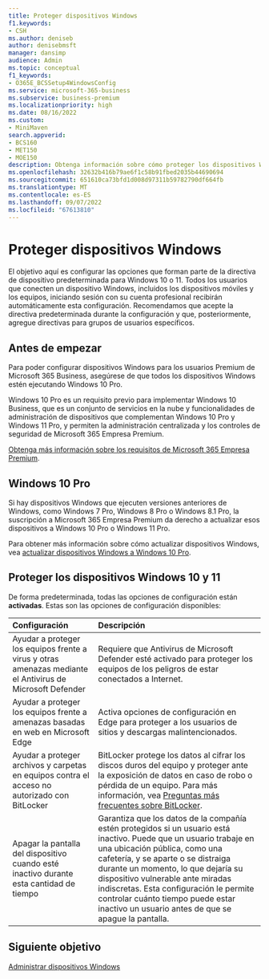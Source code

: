 ```yaml
---
title: Proteger dispositivos Windows
f1.keywords:
- CSH
ms.author: deniseb
author: denisebmsft
manager: dansimp
audience: Admin
ms.topic: conceptual
f1_keywords:
- O365E_BCSSetup4WindowsConfig
ms.service: microsoft-365-business
ms.subservice: business-premium
ms.localizationpriority: high
ms.date: 08/16/2022
ms.custom:
- MiniMaven
search.appverid:
- BCS160
- MET150
- MOE150
description: Obtenga información sobre cómo proteger los dispositivos Windows de su empresa mediante la configuración integrada.
ms.openlocfilehash: 32632b416b79ae6f1c58b91fbed2035b44690694
ms.sourcegitcommit: 651610ca73bfd1d008d97311b59782790df664fb
ms.translationtype: MT
ms.contentlocale: es-ES
ms.lasthandoff: 09/07/2022
ms.locfileid: "67613810"
---
```

# <a name="secure-windows-devices"></a>Proteger dispositivos Windows

El objetivo aquí es configurar las opciones que forman parte de la directiva de dispositivo predeterminada para Windows 10 o 11. Todos los usuarios que conecten un dispositivo Windows, incluidos los dispositivos móviles y los equipos, iniciando sesión con su cuenta profesional recibirán automáticamente esta configuración. Recomendamos que acepte la directiva predeterminada durante la configuración y que, posteriormente, agregue directivas para grupos de usuarios específicos.

## <a name="before-you-begin"></a>Antes de empezar

Para poder configurar dispositivos Windows para los usuarios Premium de Microsoft 365 Business, asegúrese de que todos los dispositivos Windows estén ejecutando Windows 10 Pro.

Windows 10 Pro es un requisito previo para implementar Windows 10 Business, que es un conjunto de servicios en la nube y funcionalidades de administración de dispositivos que complementan Windows 10 Pro y Windows 11 Pro, y permiten la administración centralizada y los controles de seguridad de Microsoft 365 Empresa Premium.

[Obtenga más información sobre los requisitos de Microsoft 365 Empresa Premium](https://www.microsoft.com/microsoft-365/business/microsoft-365-business-premium?activetab=pivot:techspecstab).

## <a name="windows-10-pro"></a>Windows 10 Pro

Si hay dispositivos Windows que ejecuten versiones anteriores de Windows, como Windows 7 Pro, Windows 8 Pro o Windows 8.1 Pro, la suscripción a Microsoft 365 Empresa Premium da derecho a actualizar esos dispositivos a Windows 10 Pro o Windows 11 Pro.
  
Para obtener más información sobre cómo actualizar dispositivos Windows, vea [actualizar dispositivos Windows a Windows 10 Pro](m365bp-upgrade-windows-10-pro.md).

## <a name="secure-your-windows-10-and-11-devices"></a>Proteger los dispositivos Windows 10 y 11

De forma predeterminada, todas las opciones de configuración están **activadas**. Estas son las opciones de configuración disponibles:

|Configuración |Descripción |
|:-----|:-----|
|Ayudar a proteger los equipos frente a virus y otras amenazas mediante el Antivirus de Microsoft Defender  |Requiere que Antivirus de Microsoft Defender esté activado para proteger los equipos de los peligros de estar conectados a Internet.   |
|Ayudar a proteger los equipos frente a amenazas basadas en web en Microsoft Edge   |Activa opciones de configuración en Edge para proteger a los usuarios de sitios y descargas malintencionados.  |
|Ayudar a proteger archivos y carpetas en equipos contra el acceso no autorizado con BitLocker  |BitLocker protege los datos al cifrar los discos duros del equipo y proteger ante la exposición de datos en caso de robo o pérdida de un equipo. Para más información, vea [Preguntas más frecuentes sobre BitLocker](/windows/security/information-protection/bitlocker/bitlocker-frequently-asked-questions).    |
|Apagar la pantalla del dispositivo cuando esté inactivo durante esta cantidad de tiempo  |Garantiza que los datos de la compañía estén protegidos si un usuario está inactivo. Puede que un usuario trabaje en una ubicación pública, como una cafetería, y se aparte o se distraiga durante un momento, lo que dejaría su dispositivo vulnerable ante miradas indiscretas. Esta configuración le permite controlar cuánto tiempo puede estar inactivo un usuario antes de que se apague la pantalla.  |

## <a name="next-objective"></a>Siguiente objetivo

[Administrar dispositivos Windows](m365bp-manage-windows-devices.md)
